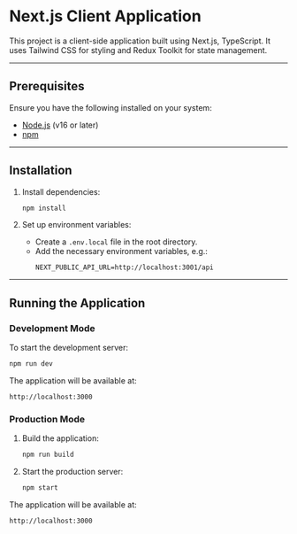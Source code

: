 
# Next.js Client Application

This project is a client-side application built using Next.js, TypeScript. It uses Tailwind CSS for styling and Redux Toolkit for state management.

---

## Prerequisites

Ensure you have the following installed on your system:
- [Node.js](https://nodejs.org/) (v16 or later)
- [npm](https://www.npmjs.com/)

---

## Installation

1. Install dependencies:
   ```bash
   npm install
   ```

2. Set up environment variables:
   - Create a `.env.local` file in the root directory.
   - Add the necessary environment variables, e.g.:
     ```env
     NEXT_PUBLIC_API_URL=http://localhost:3001/api
     ```

---

## Running the Application

### Development Mode
To start the development server:
```bash
npm run dev
```
The application will be available at:
```
http://localhost:3000
```

### Production Mode

1. Build the application:
   ```bash
   npm run build
   ```

2. Start the production server:
   ```bash
   npm start
   ```

The application will be available at:
```
http://localhost:3000
```
